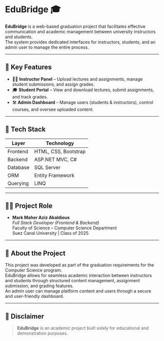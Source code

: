 # EduBridge 🎓

**EduBridge** is a web-based graduation project that facilitates effective communication and academic management between university instructors and students.  
The system provides dedicated interfaces for instructors, students, and an admin user to manage the entire process.

---

## 🚀 Key Features

- 🧑‍🏫 **Instructor Panel** – Upload lectures and assignments, manage student submissions, and assign grades.
- 🎓 **Student Portal** – View and download lectures, submit assignments, and track grades.
- 🛠️ **Admin Dashboard** – Manage users (students & instructors), control courses, and oversee uploaded content.

---

## 🧰 Tech Stack

| Layer     | Technology               |
|-----------|--------------------------|
| Frontend  | HTML, CSS, Bootstrap     |
| Backend   | ASP.NET MVC, C#          |
| Database  | SQL Server               |
| ORM       | Entity Framework         |
| Querying  | LINQ                     |


---

## 👨‍💻 Project Role

- **Mark Maher Aziz Akaldious**  
  *Full Stack Developer (Frontend & Backend)*  
  Faculty of Science – Computer Science Department  
  Suez Canal University | Class of 2025

---

## 📝 About the Project

This project was developed as part of the graduation requirements for the Computer Science program.  
EduBridge allows for seamless academic interaction between instructors and students through structured content management, assignment submission, and grading features.  
An admin user can manage platform content and users through a secure and user-friendly dashboard.

---

## 📌 Disclaimer

> **EduBridge** is an academic project built solely for educational and demonstration purposes.
